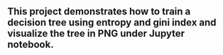 ## This project demonstrates how to train a decision tree using entropy and gini index and visualize the tree in PNG under Jupyter notebook.

